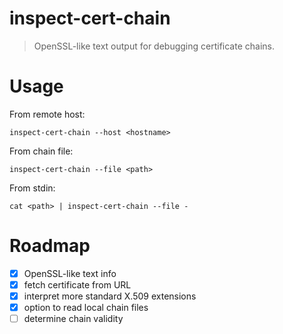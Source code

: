 # inspect-cert-chain

> OpenSSL-like text output for debugging certificate chains.

# Usage

From remote host:

```console
inspect-cert-chain --host <hostname>
```

From chain file:

```console
inspect-cert-chain --file <path>
```

From stdin:

```console
cat <path> | inspect-cert-chain --file -
```

# Roadmap

- [x] OpenSSL-like text info
- [x] fetch certificate from URL
- [x] interpret more standard X.509 extensions
- [x] option to read local chain files
- [ ] determine chain validity
